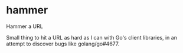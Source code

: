 # hammer
Hammer a URL

Small thing to hit a URL as hard as I can with Go's client libraries,
in an attempt to discover bugs like golang/go#4677.
